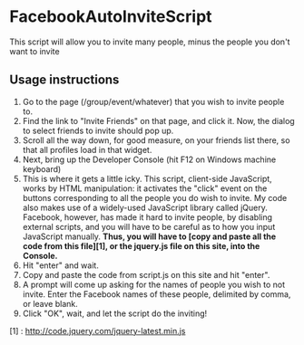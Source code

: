 # FacebookAutoInviteScript
This script will allow you to invite many people, minus the people you don't want to invite

## Usage instructions

1. Go to the page (/group/event/whatever) that you wish to invite people to. 
2. Find the link to "Invite Friends" on that page, and click it. Now, the dialog to select friends to invite should pop up. 
3. Scroll all the way down, for good measure, on your friends list there, so that all profiles load in that widget. 
4. Next, bring up the Developer Console (hit F12 on Windows machine keyboard)
5. This is where it gets a little icky. This script, client-side JavaScript, works by HTML manipulation: it activates the "click" event on the buttons corresponding to all the people you do wish to invite. My code also makes use of a widely-used JavaScript library called jQuery. Facebook, however, has made it hard to invite people, by disabling external scripts, and you will have to be careful as to how you input JavaScript manually. **Thus, you will have to [copy and paste all the code from this file][1], or the jquery.js file on this site, into the Console.**
6. Hit "enter" and wait.
7. Copy and paste the code from script.js on this site and hit "enter". 
8. A prompt will come up asking for the names of people you wish to not invite. Enter the Facebook names of these people, delimited by comma, or leave blank.
9. Click "OK", wait, and let the script do the inviting!


[1] : http://code.jquery.com/jquery-latest.min.js
